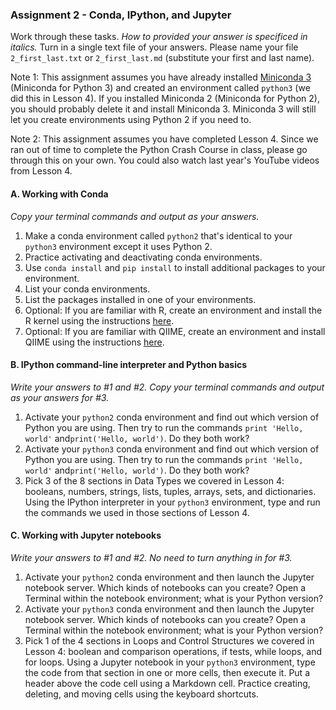 ### Assignment 2 - Conda, IPython, and Jupyter

Work through these tasks. *How to provided your answer is specificed in italics.* Turn in a single text file of your answers. Please name your file `2_first_last.txt` or `2_first_last.md` (substitute your first and last name).

Note 1: This assignment assumes you have already installed [Miniconda 3](https://conda.io/miniconda.html) (Miniconda for Python 3) and created an environment called `python3` (we did this in Lesson 4). If you installed Miniconda 2 (Miniconda for Python 2), you should probably delete it and install Miniconda 3. Miniconda 3 will still let you create environments using Python 2 if you need to.

Note 2: This assignment assumes you have completed Lesson 4. Since we ran out of time to complete the Python Crash Course in class, please go through this on your own. You could also watch last year's YouTube videos from Lesson 4.

#### A. Working with Conda

*Copy your terminal commands and output as your answers.*

1. Make a conda environment called `python2` that's identical to your `python3` environment except it uses Python 2.
2. Practice activating and deactivating conda environments.
3. Use `conda install` and `pip install` to install additional packages to your environment.
4. List your conda environments.
5. List the packages installed in one of your environments.
6. Optional: If you are familiar with R, create an environment and install the R kernel using the instructions [here](https://www.continuum.io/blog/developer/jupyter-and-conda-r).
7. Optional: If you are familiar with QIIME, create an environment and install QIIME using the instructions [here](http://qiime.org/install/install.html).

#### B. IPython command-line interpreter and Python basics

*Write your answers to #1 and #2. Copy your terminal commands and output as your answers for #3.*

1. Activate your `python2` conda environment and find out which version of Python you are using. Then try to run the commands `print 'Hello, world'` and`print('Hello, world')`. Do they both work?
2. Activate your `python3` conda environment and find out which version of Python you are using. Then try to run the commands `print 'Hello, world'` and`print('Hello, world')`. Do they both work?
3. Pick 3 of the 8 sections in Data Types we covered in Lesson 4: booleans, numbers, strings, lists, tuples, arrays, sets, and dictionaries. Using the IPython interpreter in your `python3` environment, type and run the commands we used in those sections of Lesson 4.

#### C. Working with Jupyter notebooks

*Write your answers to #1 and #2. No need to turn anything in for #3.*

1. Activate your `python2` conda environment and then launch the Jupyter notebook server. Which kinds of notebooks can you create? Open a Terminal within the notebook environment; what is your Python version?
2. Activate your `python3` conda environment and then launch the Jupyter notebook server. Which kinds of notebooks can you create? Open a Terminal within the notebook environment; what is your Python version?
3. Pick 1 of the 4 sections in Loops and Control Structures we covered in Lesson 4: boolean and comparison operations, if tests, while loops, and for loops. Using a Jupyter notebook in your `python3` environment, type the code from that section in one or more cells, then execute it. Put a header above the code cell using a Markdown cell. Practice creating, deleting, and moving cells using the keyboard shortcuts.
